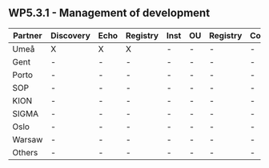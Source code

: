 ## WP5.3.1 - Management of development

 Partner | Discovery | Echo | Registry | Inst | OU | Registry | Courses | 
-------- | --------- | ---- | -------- | ---- | -- | -------- | ------- |
Umeå     |     X     |  X   |    X     |  -   | -  |    -     |    -    |
Gent     |     -     |  -   |    -     |  -   | -  |    -     |    -    |
Porto    |     -     |  -   |    -     |  -   | -  |    -     |    -    |
SOP      |     -     |  -   |    -     |  -   | -  |    -     |    -    |
KION     |     -     |  -   |    -     |  -   | -  |    -     |    -    |
SIGMA    |     -     |  -   |    -     |  -   | -  |    -     |    -    |
Oslo     |     -     |  -   |    -     |  -   | -  |    -     |    -    |
Warsaw   |     -     |  -   |    -     |  -   | -  |    -     |    -    |
Others   |     -     |  -   |    -     |  -   | -  |    -     |    -    |
